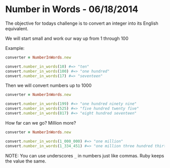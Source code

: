 Number in Words - 06/18/2014
=============

The objective for todays challenge is to convert an integer into its English equivalent.

We will start small and work our way up from 1 through 100

Example:

```ruby
converter = NumberInWords.new

convert.number_in_words(10) #=> "ten"
convert.number_in_words(100) #=> "one hundred"
convert.number_in_words(17) #=> "seventeen"

```

Then we will convert numbers up to 1000

```ruby
converter = NumberInWords.new

convert.number_in_words(199) #=> "one hundred ninety nine"
convert.number_in_words(525) #=> "five hundred twenty five"
convert.number_in_words(817) #=> "eight hundred seventeen"

```

How far can we go? Million more?

```ruby
converter = NumberInWords.new

convert.number_in_words(1_000_000) #=> "one million"
convert.number_in_words(1_334_451) #=> "one million three hundred thirty four thousand four hundred fifty one"

```

NOTE: You can use underscores `_` in numbers just like commas. Ruby keeps the value the same.
